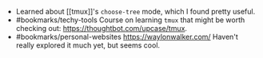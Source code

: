 - Learned about [[tmux]]'s `choose-tree` mode, which I found pretty useful.
- #bookmarks/techy-tools Course on learning `tmux` that might be worth checking out: https://thoughtbot.com/upcase/tmux.
- #bookmarks/personal-websites https://waylonwalker.com/ Haven't really explored it much yet, but seems cool.
